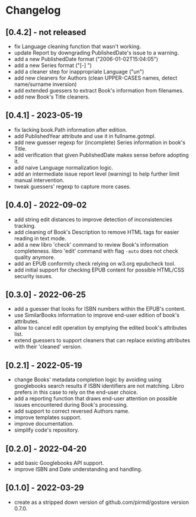 # Changelog
## [0.4.2] - not released
- fix Language cleaning function that wasn't working.
- update Report by downgrading PublishedDate's issue to a warning.
- add a new PublishedDate format ("2006-01-02T15:04:05")
- add a new Series format ("[<Series>-<SeriesIndex>] <SeriesTitle>")
- add a cleaner step for inappropriate Language ("un")
- add new cleaners for Authors (clean UPPER-CASES names, detect name/surname
  inversion) 
- add extended guessers to extract Book's information from filenames.
- add new Book's Title cleaners.

## [0.4.1] - 2023-05-19
- fix lacking book.Path information after edition.
- add PublishedYear attribute and use it in fullname.gotmpl.
- add new guesser regexp for (incomplete) Series information in book's Title.
- add verification that given PublishedDate makes sense before adopting it.
- add naive Language normalization logic.
- add an intermediate issue report level (warning) to help further limit manual
  intervention.
- tweak guessers' regexp to capture more cases.

## [0.4.0] - 2022-09-02
- add string edit distances to improve detection of inconsistencies tracking.
- add cleaning of Book's Description to remove HTML tags for easier reading in
  text mode.
- add a new libro 'check' command to review Book's information completeness.
  libro 'edit' command with flag `-auto` does not check quality anymore.
- add an EPUB conformity check relying on w3.org epubcheck tool.
- add initial support for checking EPUB content for possible HTML/CSS security
  issues.

## [0.3.0] - 2022-06-25
- add a guesser that looks for ISBN numbers within the EPUB's content.
- use SimilarBooks information to improve end-user edition of book's attributes.
- allow to cancel edit operation by emptying the edited book's attributes list.
- extend guessers to support cleaners that can replace existing attributes with
  their 'cleaned' version.
 
## [0.2.1] - 2022-05-19
- change Books' metadata completion logic by avoiding using googlebooks search
  results if ISBN identifiers are not matching. Libro prefers in this case to
  rely on the end-user choice.
- add a reporting function that draws end-user attention on possible issues
  encountered during Book's processing.
- add support to correct reversed Authors name.
- improve templates support.
- improve documentation.
- simplify code's repository.

## [0.2.0] - 2022-04-20
- add basic Googlebooks API support.
- improve ISBN and Date understanding and handling.

## [0.1.0] - 2022-03-29
- create as a stripped down version of github.com/pirmd/gostore version 0.7.0.


[modeline]: # ( vim: set fenc=utf-8 spell spl=en: )
